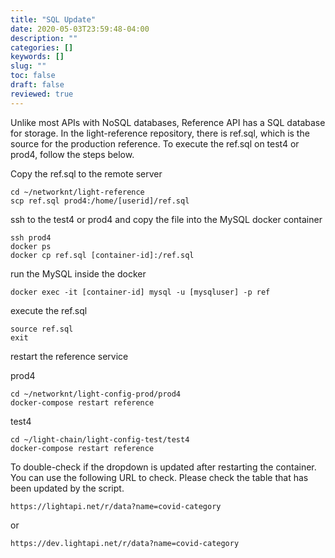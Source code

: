 ```yaml
---
title: "SQL Update"
date: 2020-05-03T23:59:48-04:00
description: ""
categories: []
keywords: []
slug: ""
toc: false
draft: false
reviewed: true
---
```


Unlike most APIs with NoSQL databases, Reference API has a SQL database for storage. In the light-reference repository, there is ref.sql, which is the source for the production reference. To execute the ref.sql on test4 or prod4, follow the steps below. 

Copy the ref.sql to the remote server


```
cd ~/networknt/light-reference
scp ref.sql prod4:/home/[userid]/ref.sql
```

ssh to the test4 or prod4 and copy the file into the MySQL docker container

```
ssh prod4
docker ps
docker cp ref.sql [container-id]:/ref.sql
```

run the MySQL inside the docker

```
docker exec -it [container-id] mysql -u [mysqluser] -p ref
```

execute the ref.sql

```
source ref.sql
exit

```

restart the reference service

prod4

```
cd ~/networknt/light-config-prod/prod4
docker-compose restart reference
```

test4

```
cd ~/light-chain/light-config-test/test4
docker-compose restart reference

```


To double-check if the dropdown is updated after restarting the container. You can use the following URL to check. Please check the table that has been updated by the script. 


```
https://lightapi.net/r/data?name=covid-category
```

or 

```
https://dev.lightapi.net/r/data?name=covid-category
```





